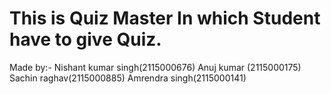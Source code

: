 # This is Quiz Master In which Student have to give Quiz.
Made by:-
Nishant kumar singh(2115000676)
Anuj kumar (2115000175)
Sachin raghav(2115000885)
Amrendra singh(2115000141)
